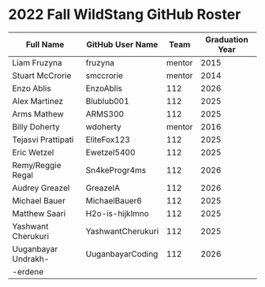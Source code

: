 # 2022 Fall WildStang GitHub Roster

| Full Name            | GitHub User Name     | Team   | Graduation Year |
| -------------------- | -------------------- | ------ | --------------- |
| Liam Fruzyna         | fruzyna              | mentor | 2015            |
| Stuart McCrorie      | smccrorie            | mentor | 2014            |
| Enzo Ablis           | EnzoAblis            | 112    | 2026            |
| Alex Martinez        | Blublub001           | 112    | 2025            |
| Arms Mathew          | ARMS300              | 112    | 2025            |
| Billy Doherty        | wdoherty             | mentor | 2016            |
| Tejasvi Prattipati   | EliteFox123          | 112    | 2025            |
| Eric Wetzel          | Ewetzel5400          | 112    | 2025            |
| Remy/Reggie Regal    | Sn4keProgr4ms        | 112    | 2026            |
| Audrey Greazel       | GreazelA             | 112    | 2026            |
| Michael Bauer        | MichaelBauer6        | 112    | 2025            |
| Matthew Saari        | H2o-is-hijklmno      | 112    | 2025            |
| Yashwant Cherukuri   | YashwantCherukuri    | 112    | 2025            |
| Uuganbayar Undrakh-  | UuganbayarCoding     | 112    | 2026            |
| -erdene              |                      |        |                 |
